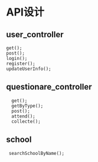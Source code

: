 # API设计

## user_controller
```
get();
post();
login();
register();
updateUserInfo();
```

## questionare_controller
```
  get();
  getByType();
  post();
  attend();
  collecte();
```

## school
```
 searchSchoolByName();
```
